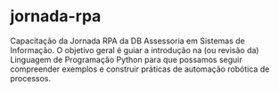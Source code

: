 # jornada-rpa
Capacitação da Jornada RPA da DB Assessoria em Sistemas de Informação. O objetivo geral é guiar a introdução na (ou revisão da) Linguagem de Programação Python para que possamos seguir compreender exemplos e construir práticas de automação robótica de processos.
